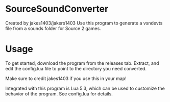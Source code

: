 # SourceSoundConverter
Created by jakes1403/jakers1403
Use this program to generate a vsndevts file from a sounds folder for Source 2 games.
# Usage
To get started, download the program from the releases tab.
Extract, and edit the config.lua file to point to the directory you need converted.

Make sure to credit jakes1403 if you use this in your map!

Integrated with this program is Lua 5.3, which can be used to customize the behavior of the program. See config.lua for details.
